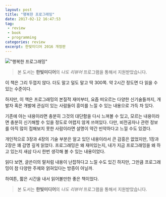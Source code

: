 ```yaml
---
layout: post
title: "행복한 프로그래밍"
date: 2017-02-12 16:47:53
tag:
 - review
 - book
 - programming
categories: review
excerpt: 한빛미디어 2016 개정판
---
```


!["행복한 프로그래밍"](http://www.hanbit.co.kr/data/books/B6361233715_l.jpg)

> 본 도서는 **한빛미디어**의 *나도 리뷰어*  프로그램을 통해서 지원받았습니다.


이 책은 그리 두껍지 않다. 더도 말고 덜도 말고 딱 300쪽. 약 2시간 정도면 다 읽을 수 있는 수준이다.

하지만, 이 책은 프로그래밍의 본질적 재미부터, 요즘 떠오르는 다양한 신기술들까지, 개발자 혹은 개발에 관심이 있는 사람들이 흥미를 느낄 수 있는 내용으로 가득 차 있다.

기존에 아는 내용이라면 충분히 그것의 대단함을 다시 느껴볼 수 있고, 모르는 내용이라면 충분히 신기해할 수 있을 정도로 어렵지 않게 쓰여있다. 다만, 비전공자나 관련 정보를 아직 많이 접해보지 못한 사람이라면 설명이 약간 빈약하다고 느낄 수도 있겠다.

개인적으로 3장과 4장의 기술 부분은 알고 있던 내용이라서 큰 감흥은 없었지만, 1장과 2장은 꽤 감명 깊게 읽었다. 프로그래밍은 왜 재미있는지, 내가 지금 프로그래밍을 왜 하고 있는지 새삼 다시 한번 생각해 볼 수 있는 내용이었다.

읽다 보면, 글쓴이의 말처럼 내용이 난잡하다고 느낄 수도 있긴 하지만, 그만큼 프로그래밍이 참 다양한 주제와 얽혀있다는 방증이 아닐까.

하여튼, 짧은 시간을 내서 읽어볼만한 좋은 책이었다.


> 본 도서는 **한빛미디어**의 *나도 리뷰어*  프로그램을 통해서 지원받았습니다.

